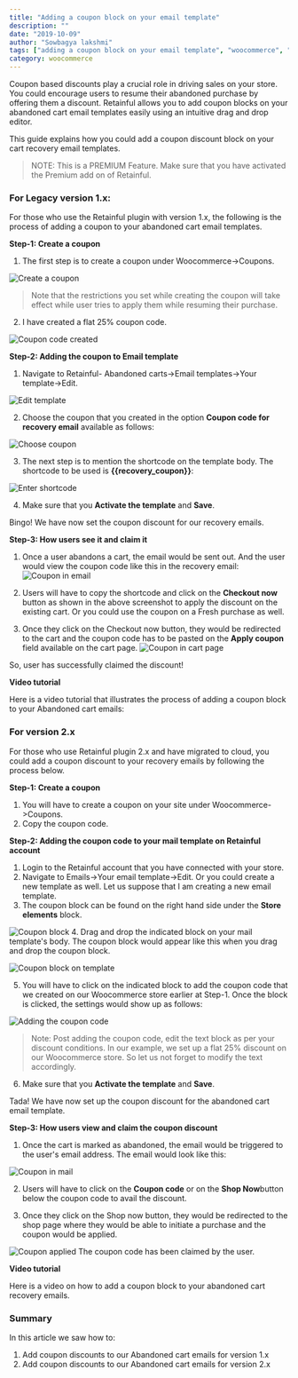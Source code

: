 ```yaml
---
title: "Adding a coupon block on your email template"
description: ""
date: "2019-10-09"
author: "Sowbagya lakshmi"
tags: ["adding a coupon block on your email template", "woocommerce", "abandoned cart emails"]
category: woocommerce
---
```


Coupon based discounts play a crucial role in driving sales on your store. You could encourage users to resume their abandoned purchase by offering them a discount.
Retainful allows you to add coupon blocks on your abandoned cart email templates easily using an intuitive drag and drop editor. 

This guide explains how you could add a coupon discount block on your cart recovery email templates.

> NOTE: This is a PREMIUM Feature. Make sure that you have activated the Premium add on of Retainful.

### For Legacy version 1.x:
For those who use the Retainful plugin with version 1.x, the following is the process of adding a coupon to your abandoned cart email templates.

 **Step-1: Create a coupon** 
 
 1. The first step is to create a coupon under Woocommerce->Coupons. 

![Create a coupon](../../images/docs/adding-a-coupon-block-to-abandoned-cart-templates/create-a-coupon.png)

> Note that the restrictions you set while creating the coupon will take effect while user tries to apply them while resuming their purchase.

2. I have created a flat 25% coupon code.

![Coupon code created](../../images/docs/adding-a-coupon-block-to-abandoned-cart-templates/created-coupon-code.png)


**Step-2: Adding the coupon to Email template**

1. Navigate to Retainful- Abandoned carts->Email templates->Your template->Edit.

![Edit template](../../images/docs/adding-a-coupon-block-to-abandoned-cart-templates/edit-email-template.png)

2. Choose the coupon that you created in the option **Coupon code for recovery email** available as follows:

![Choose coupon](../../images/docs/adding-a-coupon-block-to-abandoned-cart-templates/choose-coupon.png)

3. The next step is to mention the shortcode on the template body. The shortcode to be used is **{{recovery_coupon}}**:

![Enter shortcode](../../images/docs/adding-a-coupon-block-to-abandoned-cart-templates/shortcode-for-coupon.png)

4. Make sure that you **Activate the template** and **Save**.

Bingo! We have now set the coupon discount for our recovery emails.

**Step-3: How users see it and claim it**

1. Once a user abandons a cart, the email would be sent out. And the user would view the coupon code like this in the recovery email:
![Coupon in email](../../images/docs/adding-a-coupon-block-to-abandoned-cart-templates/coupon-in-mail.png)

2. Users will have to copy the shortcode and click on the **Checkout now** button as shown in the above screenshot to apply the discount on the existing cart. Or you could use the coupon on a Fresh purchase as well.
3. Once they click on the Checkout now button, they would be redirected to the cart and the coupon code has to be pasted on the **Apply coupon** field available on the cart page. 
![Coupon in cart page](../../images/docs/adding-a-coupon-block-to-abandoned-cart-templates/coupon-in-cart.png)


So, user has successfully claimed the discount!

**Video tutorial**

Here is a video tutorial that illustrates the process of adding a coupon block to your Abandoned cart emails:

<div style="position: relative; padding-bottom: 56.25%; height: 0;"&gt;&lt;iframe src="https://www.loom.com/embed/279cc5aece7f46b9af2b93bd874c6023" frameborder="0" webkitallowfullscreen mozallowfullscreen allowfullscreen style="position: absolute; top: 0; left: 0; width: 100%; height: 100%;"</div>


### For version 2.x

For those who use Retainful plugin 2.x and have migrated to cloud, you could add a coupon discount to your recovery emails by following the process below.

**Step-1: Create a coupon** 

1. You will have to create a coupon on your site under Woocommerce->Coupons.
2. Copy the coupon code.

**Step-2: Adding the coupon code to your mail template on Retainful account**

1. Login to the Retainful account that you have connected with your store.
2. Navigate to Emails->Your email template->Edit. Or you could create a new template as well. Let us suppose that I am creating a new email template.
3. The coupon block can be found on the right hand side under the **Store elements** block.

![Coupon block](../../images/docs/adding-a-coupon-block-to-abandoned-cart-templates/coupon-block.png)
4. Drag and drop the indicated block on your mail template's body. The coupon block would appear like this when you drag and drop the coupon block.

![Coupon block on template](../../images/docs/adding-a-coupon-block-to-abandoned-cart-templates/coupon-block-on-template.png)

5. You will have to click on the indicated block to add the coupon code that we created on our Woocommerce store earlier at Step-1. Once the block is clicked, the settings would show up as follows:

![Adding the coupon code](../../images/docs/adding-a-coupon-block-to-abandoned-cart-templates/adding-coupon-code.png)

> Note: Post adding the coupon code, edit the text block as per your discount conditions. In our example, we set up a flat 25% discount on our Woocommerce store. So let us not forget to modify the text accordingly.

6. Make sure that you **Activate the template** and **Save**.

Tada! We have now set up the coupon discount for the abandoned cart email template.

**Step-3: How users view and claim the coupon discount**

1. Once the cart is marked as abandoned, the email would be triggered to the user's email address. The email would look like this:

![Coupon in mail](../../images/docs/adding-a-coupon-block-to-abandoned-cart-templates/coupon-in-mail-cloud.png)

2. Users will have to click on the **Coupon code** or on the **Shop Now**button below the coupon code to avail the discount.

3. Once they click on the Shop now button, they would be redirected to the shop page where they would be able to initiate a purchase and the coupon would be applied.

![Coupon applied](../../images/docs/adding-a-coupon-block-to-abandoned-cart-templates/2.x-coupon-applied.png)
The coupon code has been claimed by the user.

**Video tutorial**

Here is a video on how to add a coupon block to your abandoned cart recovery emails.

<div style="position: relative; padding-bottom: 56.25%; height: 0;"&gt;&lt;iframe src="https://www.loom.com/embed/1e99048fceab4b27ab0b9941334f01b3" frameborder="0" webkitallowfullscreen mozallowfullscreen allowfullscreen style="position: absolute; top: 0; left: 0; width: 100%; height: 100%;"</div>

### Summary

In this article we saw how to:
1) Add coupon discounts to our Abandoned cart emails for version 1.x
2) Add coupon discounts to our Abandoned cart emails for version 2.x
